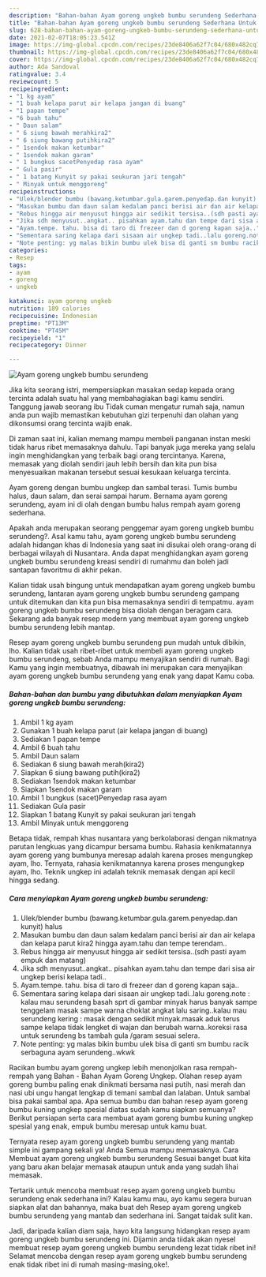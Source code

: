 ```yaml
---
description: "Bahan-bahan Ayam goreng ungkeb bumbu serundeng Sederhana Untuk Jualan"
title: "Bahan-bahan Ayam goreng ungkeb bumbu serundeng Sederhana Untuk Jualan"
slug: 628-bahan-bahan-ayam-goreng-ungkeb-bumbu-serundeng-sederhana-untuk-jualan
date: 2021-02-07T18:05:23.541Z
image: https://img-global.cpcdn.com/recipes/23de8406a62f7c04/680x482cq70/ayam-goreng-ungkeb-bumbu-serundeng-foto-resep-utama.jpg
thumbnail: https://img-global.cpcdn.com/recipes/23de8406a62f7c04/680x482cq70/ayam-goreng-ungkeb-bumbu-serundeng-foto-resep-utama.jpg
cover: https://img-global.cpcdn.com/recipes/23de8406a62f7c04/680x482cq70/ayam-goreng-ungkeb-bumbu-serundeng-foto-resep-utama.jpg
author: Ada Sandoval
ratingvalue: 3.4
reviewcount: 5
recipeingredient:
- "1 kg ayam"
- "1 buah kelapa parut air kelapa jangan di buang"
- "1 papan tempe"
- "6 buah tahu"
- " Daun salam"
- " 6 siung bawah merahkira2"
- " 6 siung bawang putihkira2"
- " 1sendok makan ketumbar"
- " 1sendok makan garam"
- " 1 bungkus sacetPenyedap rasa ayam"
- " Gula pasir"
- " 1 batang Kunyit sy pakai seukuran jari tengah"
- " Minyak untuk menggoreng"
recipeinstructions:
- "Ulek/blender bumbu (bawang.ketumbar.gula.garem.penyedap.dan kunyit) halus"
- "Masukan bumbu dan daun salam kedalam panci berisi air dan air kelapa dan kelapa parut kira2 hingga ayam.tahu dan tempe terendam.."
- "Rebus hingga air menyusut hingga air sedikit tersisa..(sdh pasti ayam empuk dan matang)"
- "Jika sdh menyusut..angkat.. pisahkan ayam.tahu dan tempe dari sisa air ungkep berisi kelapa tadi.."
- "Ayam.tempe. tahu. bisa di taro di frezeer dan d goreng kapan saja.."
- "Sementara saring kelapa dari sisaan air ungkep tadi..lalu goreng.note : kalau mau serundeng basah sprt di gambar minyak harus banyak sampe tenggelam masak sampe warna choklat angkat lalu saring..kalau mau serundeng kering : masak dengan sedikit minyak.masak aduk terus sampe kelapa tidak lengket di wajan dan berubah warna..koreksi rasa untuk serundeng bs tambah gula /garam sesuai selera."
- "Note penting: yg malas bikin bumbu ulek bisa di ganti sm bumbu racik serbaguna ayam serundeng..wkwk"
categories:
- Resep
tags:
- ayam
- goreng
- ungkeb

katakunci: ayam goreng ungkeb 
nutrition: 189 calories
recipecuisine: Indonesian
preptime: "PT13M"
cooktime: "PT45M"
recipeyield: "1"
recipecategory: Dinner

---
```



![Ayam goreng ungkeb bumbu serundeng](https://img-global.cpcdn.com/recipes/23de8406a62f7c04/680x482cq70/ayam-goreng-ungkeb-bumbu-serundeng-foto-resep-utama.jpg)

Jika kita seorang istri, mempersiapkan masakan sedap kepada orang tercinta adalah suatu hal yang membahagiakan bagi kamu sendiri. Tanggung jawab seorang ibu Tidak cuman mengatur rumah saja, namun anda pun wajib memastikan kebutuhan gizi terpenuhi dan olahan yang dikonsumsi orang tercinta wajib enak.

Di zaman  saat ini, kalian memang mampu membeli panganan instan meski tidak harus ribet memasaknya dahulu. Tapi banyak juga mereka yang selalu ingin menghidangkan yang terbaik bagi orang tercintanya. Karena, memasak yang diolah sendiri jauh lebih bersih dan kita pun bisa menyesuaikan makanan tersebut sesuai kesukaan keluarga tercinta. 

Ayam goreng dengan bumbu ungkep dan sambal terasi. Tumis bumbu halus, daun salam, dan serai sampai harum. Bernama ayam goreng serundeng, ayam ini di olah dengan bumbu halus rempah ayam goreng sederhana.

Apakah anda merupakan seorang penggemar ayam goreng ungkeb bumbu serundeng?. Asal kamu tahu, ayam goreng ungkeb bumbu serundeng adalah hidangan khas di Indonesia yang saat ini disukai oleh orang-orang di berbagai wilayah di Nusantara. Anda dapat menghidangkan ayam goreng ungkeb bumbu serundeng kreasi sendiri di rumahmu dan boleh jadi santapan favoritmu di akhir pekan.

Kalian tidak usah bingung untuk mendapatkan ayam goreng ungkeb bumbu serundeng, lantaran ayam goreng ungkeb bumbu serundeng gampang untuk ditemukan dan kita pun bisa memasaknya sendiri di tempatmu. ayam goreng ungkeb bumbu serundeng bisa diolah dengan beragam cara. Sekarang ada banyak resep modern yang membuat ayam goreng ungkeb bumbu serundeng lebih mantap.

Resep ayam goreng ungkeb bumbu serundeng pun mudah untuk dibikin, lho. Kalian tidak usah ribet-ribet untuk membeli ayam goreng ungkeb bumbu serundeng, sebab Anda mampu menyajikan sendiri di rumah. Bagi Kamu yang ingin membuatnya, dibawah ini merupakan cara menyajikan ayam goreng ungkeb bumbu serundeng yang enak yang dapat Kamu coba.

<!--inarticleads1-->

##### Bahan-bahan dan bumbu yang dibutuhkan dalam menyiapkan Ayam goreng ungkeb bumbu serundeng:

1. Ambil 1 kg ayam
1. Gunakan 1 buah kelapa parut (air kelapa jangan di buang)
1. Sediakan 1 papan tempe
1. Ambil 6 buah tahu
1. Ambil  Daun salam
1. Sediakan  6 siung bawah merah(kira2)
1. Siapkan  6 siung bawang putih(kira2)
1. Sediakan  1sendok makan ketumbar
1. Siapkan  1sendok makan garam
1. Ambil  1 bungkus (sacet)Penyedap rasa ayam
1. Sediakan  Gula pasir
1. Siapkan  1 batang Kunyit sy pakai seukuran jari tengah
1. Ambil  Minyak untuk menggoreng


Betapa tidak, rempah khas nusantara yang berkolaborasi dengan nikmatnya parutan lengkuas yang dicampur bersama bumbu. Rahasia kenikmatannya ayam goreng yang bumbunya meresap adalah karena proses mengungkep ayam, lho. Ternyata, rahasia kenikmatannya karena proses mengungkep ayam, lho. Teknik ungkep ini adalah teknik memasak dengan api kecil hingga sedang. 

<!--inarticleads2-->

##### Cara menyiapkan Ayam goreng ungkeb bumbu serundeng:

1. Ulek/blender bumbu (bawang.ketumbar.gula.garem.penyedap.dan kunyit) halus
1. Masukan bumbu dan daun salam kedalam panci berisi air dan air kelapa dan kelapa parut kira2 hingga ayam.tahu dan tempe terendam..
1. Rebus hingga air menyusut hingga air sedikit tersisa..(sdh pasti ayam empuk dan matang)
1. Jika sdh menyusut..angkat.. pisahkan ayam.tahu dan tempe dari sisa air ungkep berisi kelapa tadi..
1. Ayam.tempe. tahu. bisa di taro di frezeer dan d goreng kapan saja..
1. Sementara saring kelapa dari sisaan air ungkep tadi..lalu goreng.note : kalau mau serundeng basah sprt di gambar minyak harus banyak sampe tenggelam masak sampe warna choklat angkat lalu saring..kalau mau serundeng kering : masak dengan sedikit minyak.masak aduk terus sampe kelapa tidak lengket di wajan dan berubah warna..koreksi rasa untuk serundeng bs tambah gula /garam sesuai selera.
1. Note penting: yg malas bikin bumbu ulek bisa di ganti sm bumbu racik serbaguna ayam serundeng..wkwk


Racikan bumbu ayam goreng ungkep lebih menonjolkan rasa rempah-rempah yang Bahan - Bahan Ayam Goreng Ungkep. Olahan resep ayam goreng bumbu paling enak dinikmati bersama nasi putih, nasi merah dan nasi ubi ungu hangat lengkap di temani sambal dan lalaban. Untuk sambal bisa pakai sambal apa. Apa semua bumbu dan bahan resep ayam goreng bumbu kuning ungkep spesial diatas sudah kamu siapkan semuanya? Berikut persiapan serta cara membuat ayam goreng bumbu kuning ungkep spesial yang enak, empuk bumbu meresap untuk kamu buat. 

Ternyata resep ayam goreng ungkeb bumbu serundeng yang mantab simple ini gampang sekali ya! Anda Semua mampu memasaknya. Cara Membuat ayam goreng ungkeb bumbu serundeng Sesuai banget buat kita yang baru akan belajar memasak ataupun untuk anda yang sudah lihai memasak.

Tertarik untuk mencoba membuat resep ayam goreng ungkeb bumbu serundeng enak sederhana ini? Kalau kamu mau, ayo kamu segera buruan siapkan alat dan bahannya, maka buat deh Resep ayam goreng ungkeb bumbu serundeng yang mantab dan sederhana ini. Sangat taidak sulit kan. 

Jadi, daripada kalian diam saja, hayo kita langsung hidangkan resep ayam goreng ungkeb bumbu serundeng ini. Dijamin anda tiidak akan nyesel membuat resep ayam goreng ungkeb bumbu serundeng lezat tidak ribet ini! Selamat mencoba dengan resep ayam goreng ungkeb bumbu serundeng enak tidak ribet ini di rumah masing-masing,oke!.

